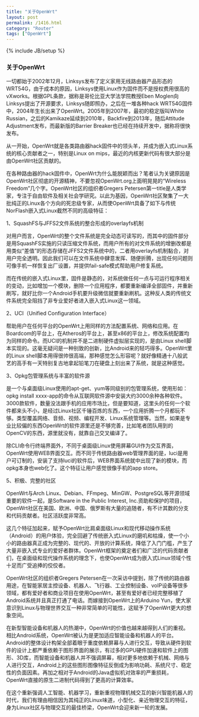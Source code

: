 ```yaml
---
title: "关于OpenWrt"
layout: post
permalink: /1416.html
category: "Router"
tags: ["OpenWrt"]
---
```

{% include JB/setup %}

### 关于OpenWrt

一切都始于2002年12月，Linksys发布了定义家用无线路由器产品形态的WRT54G，由于成本的原因，Linksys使用Linux作为固件而不是授权费用很高的vXworks。根据GPL条款，据称是哥伦比亚大学法学院教授Eben Moglen向Linksys提出了开源要求，Linksys随即照办，之后在一堆各种hack WRT54G固件中，2004年生长出来了OpenWrt。2005年到2007年，最初的稳定版叫White Russian，之后的Kamikaze延续到2010年，Backfire到2013年，随后Attitude Adjustment发布，而最新版的Barrier Breaker也已经在持续开发中，据称将很快发布。


从一开始，OpenWrt就是各类路由器hack固件中的领头羊，并成为嵌入式Linux系统的核心贡献者之一，特别是Linux on mips，最近的内核更新代码有很大部分是由OpenWrt社区贡献的。



在各种路由器的hack固件中，OpenWrt为什么能脱颖而出？笔者认为关键原因是OpenWrt社区彻底的开源精神，不要忽视OpenWrt.org上面明晃晃的“Wireless Freedom”几个字。OpenWrt社区的组织者Gregers Petersen第一title是人类学家，专注于自由软件及相关社会学研究。以此为基因，OpenWrt社区聚集了一大批纯正的Linux各个方向的死忠级专家，从而使OpenWrt具备了如下与传统NorFlash嵌入式Linux截然不同的高级特征：


1、SquashFS与JFFS2文件系统的整合形成的overlayfs机制

  对用户而言，OpenWrt的整个文件系统是完全动态可读写的，而其中的固件部分是用SquashFS实施的只读压缩文件系统，而用户所有的对文件系统的增删改都是用类似“差值”的形态存储在JFFS2文件系统中的，二者用overlayfs机制黏合，对用户完全透明。因此我们可以在文件系统中肆意发挥、随便折腾，出现任何问题则可像手机一样恢复出厂设置，并提供fail-safe模式帮助用户修复系统。

  而在传统的嵌入式Linux里，固件是静态的，对系统做任何一点与可运行程序相关的变动，比如增加一个模块，删除一个应用程序，都要重新编译全部固件，并重新刷写，就好比你一个Android手机要升级微信就要重新刷机。这种反人类的传统文件系统完全阻挡了非专业爱好者进入嵌入式Linux这一领域。

2、UCI（Unified Configuration Interface）

  帮助用户在任何平台的OpenWrt上用同样的方法配置系统、网络和应用。在Boardcom的平台上，在Atheros的平台上，甚至x86的平台上，修改系统配置均为同样的命令。而UCI的机制并不是二进制硬件虚拟层实现的，是由Linux shell脚本实现的。这毫无疑问是一种别致的创新，比Android来的轻巧得多。OpenWrt里的Linux shell脚本用得很帅很高端，那种感觉怎么形容呢？就好像精通十八般武艺的高手有一天特别复古地拿起铅笔刀在硬盘上刻出来了系统，就是这种感觉。

3、Opkg包管理系统与丰富的软件源

  是一个与桌面级Linux使用的apt-get、yum等同级别的包管理系统，使用形如：opkg install xxxx-app的命令从互联网软件源中安装大约3000余种各种软件。3000款软件，数量没法跟手机的应用市场比，但是要知道，这里头的任何一个软件都来头不小，是经过Linux社区千锤百炼的东西，一个应用折腾一个月都玩不够。类型覆盖网络、音频、视频、编程开发、Linux系统管理等。当然，如果是专业比较偏的东西OpenWrt的软件源里还是不够完善，比如笔者团队用到的OpenCV的东西，源里就没有，就靠自己交叉编译了。


  除CLI命令行终端界面外，不同于桌面级Linux使用屏幕GUI作为交互界面，OpenWrt使用WEB界面交互。而不同于传统路由器web管理界面的是，luci是用户可订制的，安装了支持luci的软件后，WEB界面系统就中出现了新的模块，而opkg本身也web化了。这个特征让用户感觉很像手机的app store。

5、积极、完整的社区

  OpenWrt与Arch Linux、Debian、FFmpeg、MinGW、PostgreSQL等开源领域重要的软件一起，是Software in the Public Interest, Inc.资助和保护的项目，OpenWrt社区在美国、欧洲、中国、俄罗斯有大量的追随者，有不计其数的分支和代码贡献者。社区活跃度非常高。

  这几个特征加起来，赋予OpenWrt比肩桌面级Linux和现代移动操作系统（Android）的用户体验，完全回避了传统嵌入式Linux的磨叽和枯燥，使一个小小的路由器真正成为完整的、现代的、开放的计算系统，降低了入门门槛，产生了大量非嵌入式专业的爱好者群体。OpenWrt框架的奠定者们和广泛的代码贡献者们，在桌面级和现代操作系统的理念下，也使OpenWrt成为嵌入式Linux领域个性十足而广受追捧的佼佼者。

  OpenWrt社区的组织者Gregers Petersen在一次采访中提到，除了传统的路由器用途，在智能家居主控设备、机器人、飞行器、工业控制设备、voIP设备等很多领域，都有爱好者和商业项目在使用OpenWrt，甚至有爱好者已经完整移植了Android系统并且真正打通了电话。而嫁接到OpenWrt上的Arduino Yun，使大家意识到Linux与物理世界交互一种非常简单的可能性，这赋予了OpenWrt更大的想象空间。


  在新型智能设备和机器人的热潮中，OpenWrt的价值也越来越得到人们的重视。相比Android系统，OpenWrt被认为是更加适应智能设备和机器人的平台。Android的整体设计构架全部着眼于重度依赖屏幕与人进行交互，导致从硬件到软件的设计上都严重依赖于图形界面的展示，有过多的GPU硬件加速和软件上的图形、3D库，而智能设备和机器人并不强调屏幕，相对更多地依赖于机械、网络与人进行交互，Android上的这些图形图像特征反倒成为影响功耗、系统尺寸、稳定性的负面因素。再加之相对于Android的Java虚拟机对效率的严重损耗，OpenWrt直接的原生二进制代码得到了更高的计算效率。



  在这个重新强调人工智能、机器学习，重新重视物理机械交互的新兴智能机器人的时代，我们有理由相信因为其纯正的Linux味道，小型化、亲近物理交互的特征，身为Linux社区与物理交互的最佳桥梁，OpenWrt会迎来新一轮的发展。